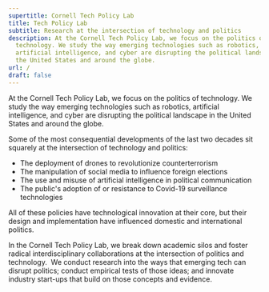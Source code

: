 ```yaml
---
supertitle: Cornell Tech Policy Lab
title: Tech Policy Lab
subtitle: Research at the intersection of technology and politics
description: At the Cornell Tech Policy Lab, we focus on the politics of
  technology. We study the way emerging technologies such as robotics,
  artificial intelligence, and cyber are disrupting the political landscape in
  the United States and around the globe.
url: /
draft: false
---
```

At the Cornell Tech Policy Lab, we focus on the politics of technology. We study the way emerging technologies such as robotics, artificial intelligence, and cyber are disrupting the political landscape in the United States and around the globe.

Some of the most consequential developments of the last two decades sit squarely at the intersection of technology and politics:

* The deployment of drones to revolutionize counterterrorism
* The manipulation of social media to influence foreign elections
* The use and misuse of artificial intelligence in political communication
* The public's adoption of or resistance to Covid-19 surveillance technologies 

All of these policies have technological innovation at their core, but their design and implementation have influenced domestic and international politics. 

In the Cornell Tech Policy Lab, we break down academic silos and foster radical interdisciplinary collaborations at the intersection of politics and technology.  We conduct research into the ways that emerging tech can disrupt politics; conduct empirical tests of those ideas; and innovate industry start-ups that build on those concepts and evidence.